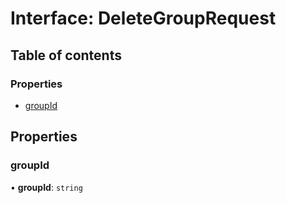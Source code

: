 # Interface: DeleteGroupRequest

## Table of contents

### Properties

- [groupId](DeleteGroupRequest.md#groupid)

## Properties

### groupId

• **groupId**: `string`

